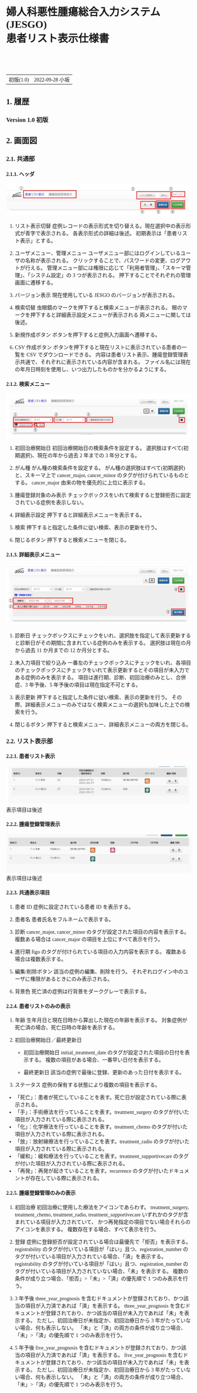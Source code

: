 <style>
BODY {
    font-family: 'BIZ UDPMincho', serif;
}
</style>

# 婦人科悪性腫瘍総合入力システム(JESGO)<br/>患者リスト表示仕様書

<table style="margin-top: 5rem; margin-left: auto; margin-right: auto;">
<tr><td>初版(1.0)</td><td>2022-09-28 小坂</td></tr>
</table>

## 1. 履歴

### Version 1.0 初版

## 2. 画面図

### 2.1. 共通部

#### 2.1.1. ヘッダ

![](./images/patients/header.jpg)

1. リスト表示切替
   症例レコードの表示形式を切り替える。現在選択中の表示形式が青字で表示される。
   各表示形式の詳細は後述。
   初期表示は「患者リスト表示」とする。

2. ユーザメニュー、管理メニュー
   ユーザメニュー部にはログインしているユーザの名称が表示される。
   クリックすることで、パスワードの変更、ログアウトが行える。
   管理メニュー部には権限に応じて「利用者管理」、「スキーマ管理」、「システム設定」の 3 つが表示される。
   押下することでそれぞれの管理画面に遷移する。

3. バージョン表示
   現在使用している JESGO のバージョンが表示される。

4. 検索切替
   虫眼鏡のマークを押下すると検索メニューが表示される。
   眼のマークを押下すると詳細表示設定メニューが表示される
   両メニューに関しては後述。

5. 新規作成ボタン
   ボタンを押下すると症例入力画面へ遷移する。

6. CSV 作成ボタン
   ボタンを押下すると現在リストに表示されている患者の一覧を CSV でダウンロードできる。
   内容は患者リスト表示、腫瘍登録管理表示共通で、それぞれに表示されている内容が含まれる。
   ファイル名には現在の年月日時刻を使用し、いつ出力したものかを分かるようにする。

#### 2.1.2. 検索メニュー

![](./images/patients/search.jpg)

1. 初回治療開始日
   初回治療開始日の検索条件を設定する。
   選択肢はすべて(初期選択)、現在の年から過去 2 年までの 3 年分とする。

2. がん種
   がん種の検索条件を設定する。
   がん種の選択肢はすべて(初期選択)と、スキーマ上で cancer_major, cancer_minor のタグが付けられているものとする。
   cancer_major 由来の物を優先的に上位に表示する。

3. 腫瘍登録対象のみ表示
   チェックボックスをいれて検索すると登録拒否に設定されている症例を表示しない。

4. 詳細表示設定
   押下すると詳細表示メニューを表示する。

5. 検索
   押下すると指定した条件に従い検索、表示の更新を行う。

6. 閉じるボタン
   押下すると検索メニューを閉じる。

#### 2.1.3. 詳細表示メニュー

![](./images/patients/detail.jpg)

1. 診断日
   チェックボックスにチェックをいれ、選択肢を指定して表示更新すると診断日がその期間に含まれている症例のみを表示する。
   選択肢は現在の月から過去 11 か月までの 12 か月分とする。

2. 未入力項目で絞り込み
   一番左のチェックボックスにチェックをいれ、各項目のチェックボックスにチェックをいれて表示更新するとその項目が未入力である症例のみを表示する。
   項目は進行期、診断、初回治療のみとし、合併症、3 年予後、5 年予後の項目は現在指定不可とする。

3. 表示更新
   押下すると指定した条件に従い検索、表示の更新を行う。
   その際、詳細表示メニューのみではなく検索メニューの選択も加味した上での検索を行う。

4. 閉じるボタン
   押下すると検索メニュー、詳細表示メニューの両方を閉じる。

### 2.2. リスト表示部

#### 2.2.1. 患者リスト表示

![](./images/patients/list.jpg)
表示項目は後述

#### 2.2.2. 腫瘍登録管理表示

![](./images/patients/cancer.jpg)
表示項目は後述

#### 2.2.3. 共通表示項目

1. 患者 ID
   症例に設定されている患者 ID を表示する。

2. 患者名
   患者氏名をフルネームで表示する。

3. 診断
   cancer_major, cancer_minor のタグが設定された項目の内容を表示する。
   複数ある場合は cancer_major の項目を上位にすべて表示を行う。

4. 進行期
   figo のタグが付けられている項目の入力内容を表示する。
   複数ある場合は複数表示する。

5. 編集/削除ボタン
   該当の症例の編集、削除を行う。
   それぞれログイン中のユーザに権限があるときにのみ表示される。

6. 背景色
   死亡済の症例は行背景をダークグレーで表示する。

#### 2.2.4. 患者リストのみの表示

1. 年齢
   生年月日と現在日時から算出した現在の年齢を表示する。
   対象症例が死亡済の場合、死亡日時の年齢を表示する。

2. 初回治療開始日／最終更新日

   - 初回治療開始日
     initial_treatment_date のタグが設定された項目の日付を表示する。
     複数の項目がある場合、一番早い日付を表示する。

   - 最終更新日
     該当の症例で最後に登録、更新のあった日付を表示する。

3. ステータス
   症例の保有する状態により複数の項目を表示する。

- 「死亡」：患者が死亡していることを表す。死亡日が設定されている際に表示される。
- 「手」：手術療法を行っていることを表す。treatment_surgery のタグが付いた項目が入力されている際に表示される。
- 「化」：化学療法を行っていることを表す。treatment_chemo のタグが付いた項目が入力されている際に表示される。
- 「放」：放射線療法を行っていることを表す。treatment_radio のタグが付いた項目が入力されている際に表示される。
- 「緩和」：緩和療法を行っていることを表す。treatment_supportivecare のタグが付いた項目が入力されている際に表示される。
- 「再発」：再発が起きていることを表す。recurrence のタグが付いたドキュメントが存在している際に表示される。

#### 2.2.5. 腫瘍登録管理のみの表示

1. 初回治療
   初回治療に使用した療法をアイコンであらわす。
   treatment_surgery, treatment_chemo, treatment_radio, treatment_supportivecare いずれかのタグが含まれている項目が入力されていて、
   かつ再発指定の項目でない場合それらのアイコンを表示する。
   複数存在する場合、すべて表示を行う。

2. 登録
   症例に登録拒否が設定されている場合は最優先で「拒否」を表示する。
   registrability のタグが付いている項目が「はい」且つ、registration_number のタグが付いている項目が入力されている場合、「済」を表示する。
   registrability のタグが付いている項目が「はい」且つ、registration_number のタグが付いている項目が入力されていない場合、「未」を表示する。
   複数の条件が成り立つ場合、「拒否」>「未」>「済」の優先順で 1 つのみ表示を行う。
3. 3 年予後
   three_year_prognosis を含むドキュメントが登録されており、かつ該当の項目が入力済であれば「済」を表示する。
   three_year_prognosis を含むドキュメントが登録されており、かつ該当の項目が未入力であれば「未」を表示する。
   ただし、初回治療日が未指定か、初回治療日から 3 年がたっていない場合、何も表示しない。
   「未」と「済」の両方の条件が成り立つ場合、「未」>「済」の優先順で 1 つのみ表示を行う。

4. 5 年予後
   five_year_prognosis を含むドキュメントが登録されており、かつ該当の項目が入力済であれば「済」を表示する。
   five_year_prognosis を含むドキュメントが登録されており、かつ該当の項目が未入力であれば「未」を表示する。
   ただし、初回治療日が未指定か、初回治療日から 3 年がたっていない場合、何も表示しない。
   「未」と「済」の両方の条件が成り立つ場合、「未」>「済」の優先順で 1 つのみ表示を行う。
